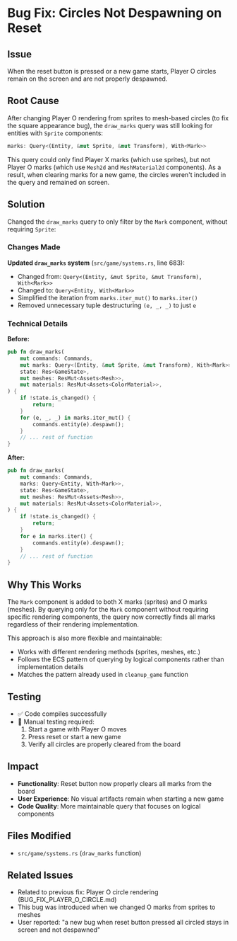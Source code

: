 # Bug Fix: Circles Not Despawning on Reset

## Issue
When the reset button is pressed or a new game starts, Player O circles remain on the screen and are not properly despawned.

## Root Cause
After changing Player O rendering from sprites to mesh-based circles (to fix the square appearance bug), the `draw_marks` query was still looking for entities with `Sprite` components:

```rust
marks: Query<(Entity, &mut Sprite, &mut Transform), With<Mark>>
```

This query could only find Player X marks (which use sprites), but not Player O marks (which use `Mesh2d` and `MeshMaterial2d` components). As a result, when clearing marks for a new game, the circles weren't included in the query and remained on screen.

## Solution
Changed the `draw_marks` query to only filter by the `Mark` component, without requiring `Sprite`:

### Changes Made

**Updated `draw_marks` system** (`src/game/systems.rs`, line 683):
- Changed from: `Query<(Entity, &mut Sprite, &mut Transform), With<Mark>>`
- Changed to: `Query<Entity, With<Mark>>`
- Simplified the iteration from `marks.iter_mut()` to `marks.iter()`
- Removed unnecessary tuple destructuring `(e, _, _)` to just `e`

### Technical Details

**Before:**
```rust
pub fn draw_marks(
    mut commands: Commands,
    mut marks: Query<(Entity, &mut Sprite, &mut Transform), With<Mark>>,
    state: Res<GameState>,
    mut meshes: ResMut<Assets<Mesh>>,
    mut materials: ResMut<Assets<ColorMaterial>>,
) {
    if !state.is_changed() {
        return;
    }
    for (e, _, _) in marks.iter_mut() {
        commands.entity(e).despawn();
    }
    // ... rest of function
}
```

**After:**
```rust
pub fn draw_marks(
    mut commands: Commands,
    marks: Query<Entity, With<Mark>>,
    state: Res<GameState>,
    mut meshes: ResMut<Assets<Mesh>>,
    mut materials: ResMut<Assets<ColorMaterial>>,
) {
    if !state.is_changed() {
        return;
    }
    for e in marks.iter() {
        commands.entity(e).despawn();
    }
    // ... rest of function
}
```

## Why This Works
The `Mark` component is added to both X marks (sprites) and O marks (meshes). By querying only for the `Mark` component without requiring specific rendering components, the query now correctly finds all marks regardless of their rendering implementation.

This approach is also more flexible and maintainable:
- Works with different rendering methods (sprites, meshes, etc.)
- Follows the ECS pattern of querying by logical components rather than implementation details
- Matches the pattern already used in `cleanup_game` function

## Testing
- ✅ Code compiles successfully
- 🧪 Manual testing required: 
  1. Start a game with Player O moves
  2. Press reset or start a new game
  3. Verify all circles are properly cleared from the board

## Impact
- **Functionality**: Reset button now properly clears all marks from the board
- **User Experience**: No visual artifacts remain when starting a new game
- **Code Quality**: More maintainable query that focuses on logical components

## Files Modified
- `src/game/systems.rs` (`draw_marks` function)

## Related Issues
- Related to previous fix: Player O circle rendering (BUG_FIX_PLAYER_O_CIRCLE.md)
- This bug was introduced when we changed O marks from sprites to meshes
- User reported: "a new bug when reset button pressed all circled stays in screen and not despawned"
